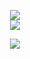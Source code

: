 <p align="center">
  <img src="https://visitor-badge.laobi.icu/badge?page_id=KenGx.repoName">
  <br/>
  <img src="https://badges.frapsoft.com/os/v1/open-source.svg?v=103">
</p>

<p align="center">
  <img src="https://streak-stats.demolab.com?user=KenGx&theme=radical&hide_border=true&border_radius=5.7&date_format=%5BY%20%5DM%20j">
</p>

